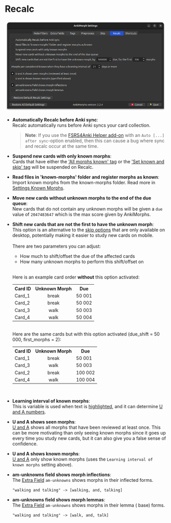 # Recalc

![recalc-tab.png](../../../img/recalc-tab.png)

* **Automatically Recalc before Anki sync**:  
  Recalc automatically runs before Anki syncs your card collection.
  > **Note**: If you use the [FSRS4Anki Helper add-on](https://ankiweb.net/shared/info/759844606) with an `Auto [...]
  after sync`-option enabled, then this can cause a bug where sync and recalc occur at the same time.

* **Suspend new cards with only known morphs**:  
  Cards that have either the ['All morphs known' tag](tags.md) or the ['Set known and skip' tag](tags.md) will be
  suspended on Recalc.
* **Read files in 'known-morphs' folder and register morphs as known**:  
  Import known morphs from the known-morphs folder. Read more in [Settings Known Morphs](../setting-known-morphs.md).
* **Move new cards without unknown morphs to the end of the due queue**:  
  New cards that do not contain any unknown morphs will be given a `due` value of `2047483647` which is the max score given by AnkiMorphs.
* **Shift new cards that are not the first to have the unknown morph**:  
  This option is an alternative to the [skip options](skip.md) that are only available on desktop, potentially making it
  easier to study new cards on mobile.  
  <br>There are two parameters you can adjust:
    * How much to shift/offset the due of the affected cards
    * How many unknown morphs to perform this shift/offset on

  <br>Here is an example card order **without** this option activated:
  <div class='morph-variation'>
  <table>
  <tr>
      <th style="text-align: center">Card ID</th>
      <th style="text-align: center">Unknown Morph</th>
      <th style="text-align: center">Due</th>
  </tr>
  <tr>
      <td>Card_1</td>
      <td style="text-align: center">break</td>
      <td>50 001</td>
  </tr>
  <tr>
      <td class="morph-variation-selected_cell">Card_2</td>
      <td class="morph-variation-selected_cell" style="text-align: center">break</td>
      <td class="morph-variation-selected_cell">50 002</td>
  </tr>
  <tr>
      <td>Card_3</td>
      <td style="text-align: center">walk</td>
      <td>50 003</td>
  </tr>
    <tr>
      <td class="morph-variation-selected_cell">Card_4</td>
      <td class="morph-variation-selected_cell" style="text-align: center">walk</td>
      <td class="morph-variation-selected_cell">50 004</td>
  </tr>
  </table>
  </div>

  <br>Here are the same cards but with this option activated (due_shift = 50 000, first_morphs = 2):
  <div class='morph-variation'>
  <table>
  <tr>
      <th style="text-align: center">Card ID</th>
      <th style="text-align: center">Unknown Morph</th>
      <th style="text-align: center">Due</th>
  </tr>
  <tr>
      <td>Card_1</td>
      <td style="text-align: center">break</td>
      <td>50 001</td>
  </tr>
  <tr>
      <td>Card_3</td>
      <td style="text-align: center">walk</td>
      <td>50 003</td>
  </tr>
    <tr>
      <td class="morph-variation-selected_cell">Card_2</td>
      <td class="morph-variation-selected_cell" style="text-align: center">break</td>
      <td class="morph-variation-selected_cell">100 002</td>
  </tr>
    <tr>
      <td class="morph-variation-selected_cell">Card_4</td>
      <td class="morph-variation-selected_cell" style="text-align: center">walk</td>
      <td class="morph-variation-selected_cell">100 004</td>
  </tr>
  </table>
  </div>
  <br>

* **Learning interval of known morphs**:  
  This is variable is used when text is [highlighted](../../setup/settings/extra-fields.md#using-am-highlighted), and it
  can determine [U and A numbers](../../installation/changes-to-anki.md#toolbar).
* **U and A shows seen morphs**:  
  [U and A](../../installation/changes-to-anki.md#toolbar) shows all morphs that have been reviewed at least once. This
  can be more motivating than
  only seeing known morphs since it goes up every time you study new cards, but it can also give you a false sense of
  confidence.
* **U and A shows known morphs**:  
  [U and A](../../installation/changes-to-anki.md#toolbar) only show known morphs (uses
  the `Learning interval of known morphs` setting above).
* **am-unknowns field shows morph inflections**:  
  The [Extra Field](../../setup/settings/extra-fields.md#using-am-unknowns) `am-unknowns` shows morphs in their
  inflected forms.
   ``` text
  "walking and talking" -> [walking, and, talking]
   ```
* **am-unknowns field shows morph lemmas**:  
  The [Extra Field](../../setup/settings/extra-fields.md#using-am-unknowns) `am-unknowns` shows morphs in their lemma (
  base) forms.
  ``` text
  "walking and talking" -> [walk, and, talk]
  ```
